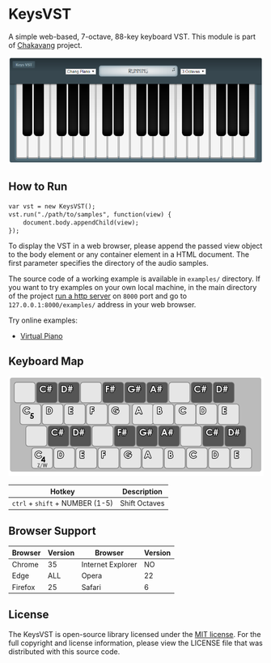 # KeysVST

A simple web-based, 7-octave, 88-key keyboard VST. This module is part of [Chakavang](https://github.com/chakavang) project.

[![Keys VST Preview](./docs/preview.png)](https://chakavang.github.io/KeysVST/examples/virtualpiano.html)

## How to Run

```
var vst = new KeysVST();
vst.run("./path/to/samples", function(view) {
    document.body.appendChild(view);
});
```

To display the VST in a web browser, please append the passed view object to the body element or any container element in a HTML document. The first parameter specifies the directory of the audio samples.

The source code of a working example is available in `examples/` directory. If you want to try examples on your own local machine, in the main directory of the project [run a http server](https://gist.github.com/willurd/5720255) on `8000` port and go to `127.0.0.1:8000/examples/` address in your web browser.

Try online examples:

- [Virtual Piano](https://chakavang.github.io/KeysVST/examples/virtualpiano.html)

## Keyboard Map

![Keys VST qwerty keyboard](./docs/qwerty_keyboard.png)

Hotkey | Description
------ | -----------
`ctrl` + `shift` + NUMBER (1-5) | Shift Octaves

## Browser Support

Browser | Version | Browser | Version
------- | ------- | ------- | -------
Chrome | 35 | Internet Explorer | NO
Edge | ALL | Opera | 22
Firefox | 25 | Safari | 6

## License

The KeysVST is open-source library licensed under the [MIT license](https://opensource.org/licenses/MIT). For the full copyright and license information, please view the LICENSE file that was distributed with this source code.